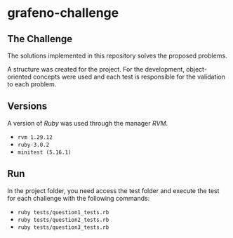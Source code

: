 # grafeno-challenge

## The Challenge
The solutions implemented in this repository solves the proposed problems.

A structure was created for the project. For the development, object-oriented concepts were used and each test is responsible for the validation to each problem.

## Versions
A version of *Ruby* ​​was used through the manager *RVM*.

- `rvm 1.29.12`
- `ruby-3.0.2`
- `minitest (5.16.1)`


## Run

In the project folder, you need access the test folder and execute the test for each challenge with the following commands:

- `ruby tests/question1_tests.rb`
- `ruby tests/question2_tests.rb`
- `ruby tests/question3_tests.rb`